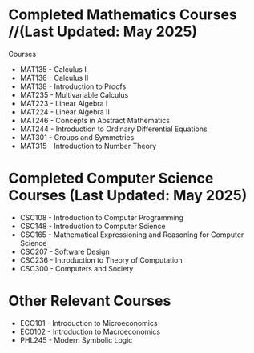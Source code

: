 # Completed Mathematics Courses //(Last Updated: May 2025)
Courses
- MAT135 - Calculus I
- MAT136 - Calculus II
- MAT138 - Introduction to Proofs
- MAT235 - Multivariable Calculus
- MAT223 - Linear Algebra I
- MAT224 - Linear Algebra II
- MAT246 - Concepts in Abstract Mathematics
- MAT244 - Introduction to Ordinary Differential Equations
- MAT301 - Groups and Symmetries
- MAT315 - Introduction to Number Theory

# Completed Computer Science Courses (Last Updated: May 2025)
- CSC108 - Introduction to Computer Programming
- CSC148 - Introduction to Computer Science
- CSC165 - Mathematical Expressioning and Reasoning for Computer Science
- CSC207 - Software Design
- CSC236 - Introduction to Theory of Computation
- CSC300 - Computers and Society

# Other Relevant Courses
- ECO101 - Introduction to Microeconomics
- EC0102 - Introduction to Macroeconomics
- PHL245 - Modern Symbolic Logic
